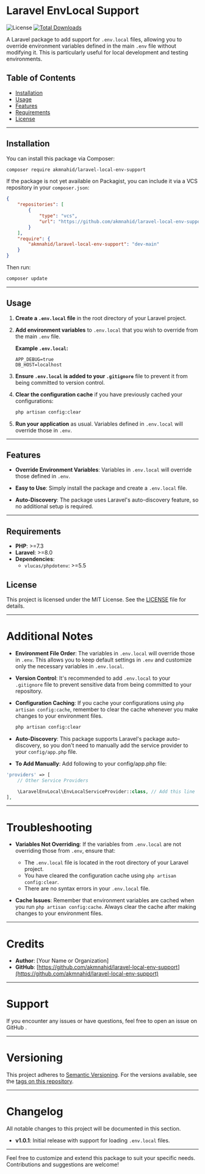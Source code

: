 # Laravel EnvLocal Support

![License](https://img.shields.io/github/license/akmnahid/laravel-local-env-support)
[![Total Downloads](https://poser.pugx.org/akmnahid/laravel-local-env-support/downloads)](https://packagist.org/packages/akmnahid/laravel-local-env-support)


A Laravel package to add support for `.env.local` files, allowing you to override environment variables defined in the main `.env` file without modifying it. This is particularly useful for local development and testing environments.



## Table of Contents

- [Installation](#installation)
- [Usage](#usage)
- [Features](#features)
- [Requirements](#requirements)
- [License](#license)

---

## Installation

You can install this package via Composer:

```bash
composer require akmnahid/laravel-local-env-support
```

If the package is not yet available on Packagist, you can include it via a VCS repository in your `composer.json`:

```json
{
    "repositories": [
        {
            "type": "vcs",
            "url": "https://github.com/akmnahid/laravel-local-env-support"
        }
    ],
    "require": {
        "akmnahid/laravel-local-env-support": "dev-main"
    }
}
```

Then run:

```bash
composer update
```

---

## Usage

1. **Create a `.env.local` file** in the root directory of your Laravel project.

2. **Add environment variables** to `.env.local` that you wish to override from the main `.env` file.

   **Example `.env.local`:**

   ```dotenv
   APP_DEBUG=true
   DB_HOST=localhost
   ```

3. **Ensure `.env.local` is added to your `.gitignore`** file to prevent it from being committed to version control.

4. **Clear the configuration cache** if you have previously cached your configurations:

   ```bash
   php artisan config:clear
   ```

5. **Run your application** as usual. Variables defined in `.env.local` will override those in `.env`.

---

## Features

- **Override Environment Variables**: Variables in `.env.local` will override those defined in `.env`.

- **Easy to Use**: Simply install the package and create a `.env.local` file.

- **Auto-Discovery**: The package uses Laravel's auto-discovery feature, so no additional setup is required.

---

## Requirements

- **PHP**: >=7.3
- **Laravel**: >=8.0
- **Dependencies**:
    - `vlucas/phpdotenv`: >=5.5



## License

This project is licensed under the MIT License. See the [LICENSE](LICENSE) file for details.

---

# Additional Notes

- **Environment File Order**: The variables in `.env.local` will override those in `.env`. This allows you to keep default settings in `.env` and customize only the necessary variables in `.env.local`.

- **Version Control**: It's recommended to add `.env.local` to your `.gitignore` file to prevent sensitive data from being committed to your repository.

- **Configuration Caching**: If you cache your configurations using `php artisan config:cache`, remember to clear the cache whenever you make changes to your environment files.

  ```bash
  php artisan config:clear
  ```

- **Auto-Discovery**: This package supports Laravel's package auto-discovery, so you don't need to manually add the service provider to your `config/app.php` file.
- **To Add Manually**: Add following to your config/app.php file:
```php
'providers' => [
    // Other Service Providers

    \LaravelEnvLocal\EnvLocalServiceProvider::class, // Add this line
],

```
---

# Troubleshooting

- **Variables Not Overriding**: If the variables from `.env.local` are not overriding those from `.env`, ensure that:

    - The `.env.local` file is located in the root directory of your Laravel project.
    - You have cleared the configuration cache using `php artisan config:clear`.
    - There are no syntax errors in your `.env.local` file.

- **Cache Issues**: Remember that environment variables are cached when you run `php artisan config:cache`. Always clear the cache after making changes to your environment files.

---

# Credits

- **Author**: [Your Name or Organization]
- **GitHub**: [https://github.com/akmnahid/laravel-local-env-support](https://github.com/akmnahid/laravel-local-env-support)

---

# Support

If you encounter any issues or have questions, feel free to open an issue on GitHub .

---

# Versioning

This project adheres to [Semantic Versioning](https://semver.org/). For the versions available, see the [tags on this repository](https://github.com/akmnahid/laravel-local-env-support/tags).

---

# Changelog

All notable changes to this project will be documented in this section.

- **v1.0.1**: Initial release with support for loading `.env.local` files.

---




Feel free to customize and extend this package to suit your specific needs. Contributions and suggestions are welcome!
